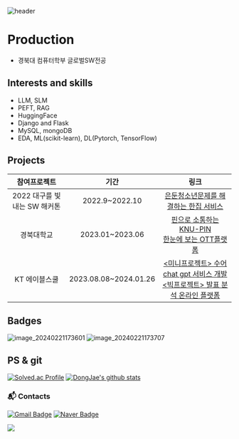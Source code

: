 ![header](https://capsule-render.vercel.app/api?type=waving&color=869adb&height=200&section=header&text=Hello!%20I'm%20KDJ&fontSize=50&fontColor=#0080FF)


# Production
- 경북대 컴퓨터학부 글로벌SW전공

## Interests and skills
- LLM, SLM
- PEFT, RAG
- HuggingFace
- Django and Flask
- MySQL, mongoDB
- EDA, ML(scikit-learn), DL(Pytorch, TensorFlow)

## Projects
|참여프로젝트|기간|링크|
|:------:|:---:|:---:|
|2022 대구를 빛내는 SW 해커톤|2022.9~2022.10|[은둔청소년문제를 해결하는 한집 서비스](https://github.com/ehdwo98/Sleepless-in-IT-4_KNU-Hackathon2022)|
|경북대학교|2023.01~2023.06|[핀으로 소통하는 KNU-PIN](https://github.com/KNU-PIN/frontend)<br>[한눈에 보는 OTT플랫폼](https://github.com/ehdwo98/OTT-Platform-Manager)|
|KT 에이블스쿨|2023.08.08~2024.01.26|[<미니프로젝트> 수어 chat gpt 서비스 개발](https://github.com/ehdwo98/SLCG_KTAIVLE_G24)<br>[<빅프로젝트> 발표 분석 온라인 플랫폼](https://github.com/ehdwo98/Mouse-PT)| 

## Badges
![image_20240221173601](https://github.com/ehdwo98/ehdwo98/assets/48575816/e12d8f1b-3af6-44cd-b72c-c61d7662a6dd)
![image_20240221173707](https://github.com/ehdwo98/ehdwo98/assets/48575816/80f42c74-e557-4831-ab71-03ad893361cb)

## PS & git
[![Solved.ac Profile](http://mazassumnida.wtf/api/v2/generate_badge?boj=ehdwo98)](https://solved.ac/ehdwo98/)
[![DongJae's github stats](https://github-readme-stats.vercel.app/api?username=ehdwo98&show_icons=true&theme=cobalt)](https://github.com/ehdwo98/github-readme-stats)


### :mailbox_with_mail: Contacts
[![Gmail Badge](https://img.shields.io/badge/Gmail-d14836?style=flat-square&logo=Gmail&logoColor=white&link=mailto:wlsdk1095sd@gmail.com)](mailto:wlsdk1095sd@gmail.com)
[![Naver Badge](https://img.shields.io/badge/Naver-03C75A?style=flat-square&logo=Naver&logoColor=white&link=mailto:ehdwo98@naver.com)](mailto:ehdwo98@naver.com)
<!--
**ehdwo98/ehdwo98** is a ✨ _special_ ✨ repository because its `README.md` (this file) appears on your GitHub profile.

Here are some ideas to get you started:

- 🔭 I’m currently working on ...
- 🌱 I’m currently learning ...
- 👯 I’m looking to collaborate on ...
- 🤔 I’m looking for help with ...
- 💬 Ask me about ...
- 📫 How to reach me: ...
- 😄 Pronouns: ...
- ⚡ Fun fact: ...
-->
<img class="img" src="https://hits.seeyoufarm.com/api/count/incr/badge.svg?url=https%3A%2F%2Fgithub.com%2Fehdwo98&count_bg=%23FFC155&title_bg=%23000000&icon=github.svg&icon_color=%23E7E7E7&title=Github&edge_flat=false" />
